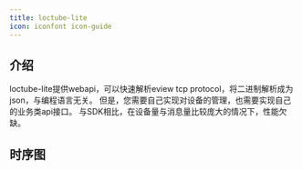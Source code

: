 ```yaml
---
title: loctube-lite
icon: iconfont icon-guide
---
```


## 介绍

loctube-lite提供webapi，可以快速解析eview tcp  protocol，将二进制解析成为json，与编程语言无关。
但是，您需要自己实现对设备的管理，也需要实现自己的业务类api接口。
与SDK相比，在设备量与消息量比较庞大的情况下，性能欠缺。

## 时序图

<!-- @import "../../sequenceDiagram/loctube-lite.md" -->
<!-- @include: ../../sequenceDiagram/loctube-lite.md -->
